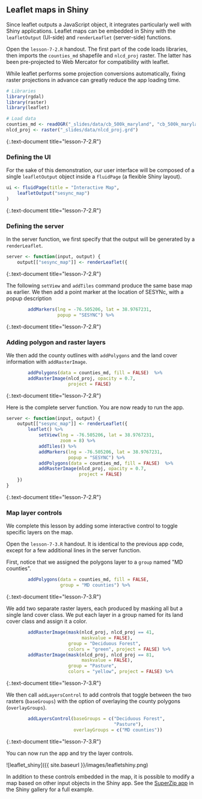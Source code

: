 ---
---

## Leaflet maps in Shiny

Since leaflet outputs a JavaScript object, it integrates particularly well with Shiny applications. Leaflet maps can be embedded in Shiny with the `leafletOutput` (UI-side) and `renderLeaflet` (server-side) functions.

<!--split-->

Open the `lesson-7-2.R` handout. The first part of the code loads libraries, then imports the `counties_md` shapefile and `nlcd_proj` raster. The latter has been pre-projected to Web Mercator for compatibility with leaflet. 

While leaflet performs some projection conversions automatically, fixing raster projections in advance can greatly reduce the app loading time.


~~~r
# Libraries
library(rgdal)
library(raster)
library(leaflet)

# Load data
counties_md <- readOGR("_slides/data/cb_500k_maryland", "cb_500k_maryland")
nlcd_proj <- raster("_slides/data/nlcd_proj.grd")
~~~
{:.text-document title="lesson-7-2.R"}

<!--split-->

### Defining the UI

For the sake of this demonstration, our user interface will be composed of a single `leafletOutput` object inside a `fluidPage` (a flexible Shiny layout).


~~~r
ui <- fluidPage(title = "Interactive Map",
    leafletOutput("sesync_map")
)
~~~
{:.text-document title="lesson-7-2.R"}

<!--split-->

### Defining the server

In the server function, we first specify that the output will be generated by a `renderLeaflet`.


~~~r
server <- function(input, output) {
    output[["sesync_map"]] <- renderLeaflet({
~~~
{:.text-document title="lesson-7-2.R"}

The following `setView` and `addTiles` command produce the same base map as earlier. We then add a point marker at the location of SESYNc, with a popup description


~~~r
        addMarkers(lng = -76.505206, lat = 38.9767231, 
                   popup = "SESYNC") %>%
~~~
{:.text-document title="lesson-7-2.R"}

<!--split-->

### Adding polygon and raster layers

We then add the county outlines with `addPolygons` and the land cover information with `addRasterImage`.


~~~r
        addPolygons(data = counties_md, fill = FALSE)  %>%
        addRasterImage(nlcd_proj, opacity = 0.7, 
                       project = FALSE)
~~~
{:.text-document title="lesson-7-2.R"}

Here is the complete server function. You are now ready to run the app. 


~~~r
server <- function(input, output) {
    output[["sesync_map"]] <- renderLeaflet({
        leaflet() %>% 
            setView(lng = -76.505206, lat = 38.9767231, 
                    zoom = 8) %>%
            addTiles() %>%
            addMarkers(lng = -76.505206, lat = 38.9767231, 
                       popup = "SESYNC") %>%
            addPolygons(data = counties_md, fill = FALSE)  %>%
            addRasterImage(nlcd_proj, opacity = 0.7, 
                           project = FALSE)
    })    
}
~~~
{:.text-document title="lesson-7-2.R"}

<!--split-->

### Map layer controls

We complete this lesson by adding some interactive control to toggle specific layers on the map. 

Open the `lesson-7-3.R` handout. It is identical to the previous app code, except for a few additional lines in the server function.

<!--split-->

First, notice that we assigned the polygons layer to a `group` named "MD counties".


~~~r
        addPolygons(data = counties_md, fill = FALSE, 
                    group = "MD counties") %>%
~~~
{:.text-document title="lesson-7-3.R"}

<!--split-->

We add two separate raster layers, each produced by masking all but a single land cover class. We put each layer in a group named for its land cover class and assign it a color.


~~~r
        addRasterImage(mask(nlcd_proj, nlcd_proj == 41, 
                            maskvalue = FALSE),
                       group = "Deciduous Forest", 
                       colors = "green", project = FALSE) %>%
        addRasterImage(mask(nlcd_proj, nlcd_proj == 81, 
                            maskvalue = FALSE),
                       group = "Pasture", 
                       colors = "yellow", project = FALSE) %>%
~~~
{:.text-document title="lesson-7-3.R"}

<!--split-->

We then call `addLayersControl` to add controls that toggle between the two rasters (`baseGroups`) with the option of overlaying the county polygons (`overlayGroups`).


~~~r
        addLayersControl(baseGroups = c("Deciduous Forest", 
                                        "Pasture"),
                         overlayGroups = c("MD counties"))
~~~
{:.text-document title="lesson-7-3.R"}

You can now run the app and try the layer controls.

<!--split-->

![leaflet_shiny]({{ site.baseurl }}/images/leafletshiny.png)

In addition to these controls embedded in the map, it is possible to modify a map based on other input objects in the Shiny app. See the [SuperZip app](http://shiny.rstudio.com/gallery/superzip-example.html) in the Shiny gallery for a full example.
